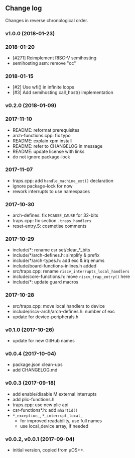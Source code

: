 ## Change log

Changes in reverse chronological order.

### v1.0.0 (2018-01-23)

### 2018-01-20

* [#271] Reimplement RISC-V semihosting
* semihosting asm: remove "cc"

### 2018-01-15

* [#2] Use wfi() in infinite loops
* [#3] Add semihosting call_host() implementation

### v0.2.0 (2018-01-09)

### 2017-11-10

* README: reformat prerequisites
* arch-functions.cpp: fix typo
* README: explain xpm install
* README: refer to CHANGELOG in message
* README: update license with links
* do not ignore package-lock

### 2017-11-07 

* traps.cpp: add `handle_machine_ext()` declaration
* ignore package-lock for now
* rework interrupts to use namespaces

### 2017-10-30 
* arch-defines: fix `MCAUSE_CAUSE` for 32-bits
* traps.cpp: fix section `.traps_handlers`
* reset-entry.S: cosmetise comments

### 2017-10-29 
* include/\*: rename csr set/clear_\*_bits
* include/\*/arch-defines.h: simplify & prefix
* include/\*/arch-types.h: add exc & irq enums
* include/board-functions-inlines.h added
* src/traps.cpp: rename `riscv_interrupts_local_handlers`
* include/core-functions.h: move `riscv_trap_entry()` here
* include/\*: update guard macros

### 2017-10-28

* src/traps.cpp: move local handlers to device
* include/riscv-arch/arch-defines.h: number of exc
* update for device-peripherals.h

### v0.1.0 (2017-10-26)

* update for new GitHub names

### v0.0.4 (2017-10-04)

* package.json clean-ups
* add CHANGELOG.md

### v0.0.3 (2017-09-18)

* add enable/disable M external interrupts
* add plic-functions.h
* traps.cpp: use new plic api
* csr-functions*.h: add `mhartid()`
* `*_exception_`, `*_interrupt_local_`
    * for improved readability, use full names
    * use local_device array, if needed

### v0.0.2, v0.0.1 (2017-09-04)

* initial version, copied from µOS++.


